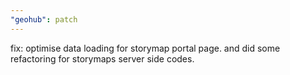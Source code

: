 ```yaml
---
"geohub": patch
---
```


fix: optimise data loading for storymap portal page. and did some refactoring for storymaps server side codes.

